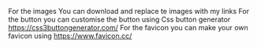 For the images You can download and replace te images with my links
For the button you can customise the button using Css button generator https://css3buttongenerator.com/
For the favicon you can make your own favicon using https://www.favicon.cc/
